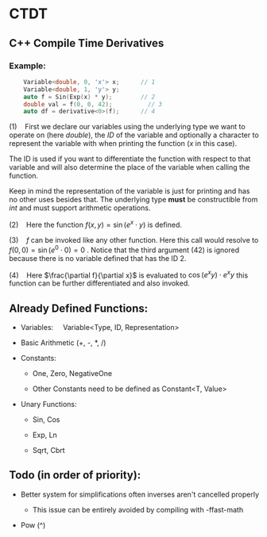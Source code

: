 # CTDT

## C++ Compile Time Derivatives

### Example:

```cpp
    Variable<double, 0, 'x'> x;      // 1
    Variable<double, 1, 'y'> y;
    auto f = Sin(Exp(x) * y);        // 2
    double val = f(0, 0, 42);          // 3
    auto df = derivative<0>(f);      // 4
```

(1)    First we declare our variables using the underlying type we want to operate on (here *double*), the *ID* of the variable and optionally a character to represent the variable with  when printing the function (*x* in this case). 

The ID is used if you want to differentiate the function with respect to that variable and will also determine the place of the variable when calling the function.

Keep in mind the representation of the variable is just for printing and has no other uses besides that. The underlying type **must** be constructible from *int* and must support arithmetic operations.



(2)    Here the function $f(x, y) = \sin{(e^x \cdot y)}$ is defined. 



(3)    $f$ can be invoked like any other function. Here this call would resolve to $f(0, 0) = \sin{(e^0 \cdot 0)} = 0$ . Notice that the third argument (42) is ignored because there is no variable defined that has the ID 2. 



(4)    Here  $\frac{\partial f}{\partial x}$ is evaluated to $\cos{(e^x y)} \cdot e^x y$  this function can be further differentiated and also invoked.





## Already Defined Functions:

- Variables:     Variable<Type, ID, Representation>

- Basic Arithmetic (+, -, *, /) 

- Constants: 
  
  - One<T>,  Zero<T>,  NegativeOne<T>
  
  - Other Constants need to be defined as Constant<T, Value>

- Unary Functions:
  
  - Sin, Cos
  
  -  Exp, Ln
  
  -  Sqrt, Cbrt



## Todo (in order of priority):

- Better system for simplifications often inverses aren't cancelled properly
  
  - This issue can be entirely avoided by compiling with -ffast-math

- Pow (^)




